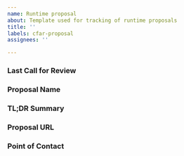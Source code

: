 ```yaml
---
name: Runtime proposal
about: Template used for tracking of runtime proposals
title: ''
labels: cfar-proposal
assignees: ''

---
```


### Last Call for Review

### Proposal Name

### TL;DR Summary

### Proposal URL

### Point of Contact
